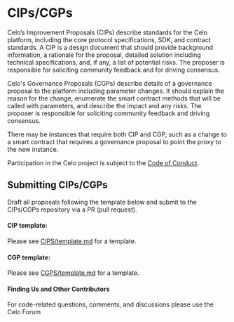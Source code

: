 # CIPs/CGPs

Celo’s Improvement Proposals (CIPs) describe standards for the Celo platform, including the core protocol specifications, SDK, and contract standards. A CIP is a design document that should provide background information, a rationale for the proposal, detailed solution including technical specifications, and, if any, a list of potential risks. The proposer is responsible for soliciting community feedback and for driving consensus.

Celo's Governance Proposals (CGPs) describe details of a governance proposal to the platform including parameter changes.  It should explain the reason for the change, enumerate the smart contract methods that will be called with parameters, and describe the impact and any risks.  The proposer is responsible for soliciting community feedback and driving consensus.

There may be instances that require both CIP and CGP, such as a change to a smart contract that requires a governance proposal to point the proxy to the new instance.

Participation in the Celo project is subject to the [Code of Conduct](https://celo.org/code-of-conduct).

## Submitting CIPs/CGPs
Draft all proposals following the template below and submit to the CIPs/CGPs repository via a PR (pull request).

#### CIP template: ####

Please see [CIPS/template.md](CIPs/cip-template.md) for a template.

#### CGP template: ####

Please see [CGPS/template.md](CGPs/cgp-template.md) for a template.

#### Finding Us and Other Contributors ####
For code-related questions, comments, and discussions please use the Celo Forum
